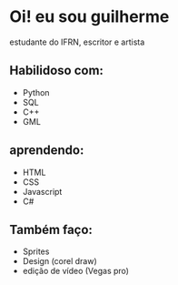 # Oi! eu sou guilherme
estudante do IFRN, escritor e artista

## Habilidoso com:
- Python
- SQL
- C++
- GML

## aprendendo:
- HTML
- CSS
- Javascript
- C#

## Também faço: 
- Sprites
- Design (corel draw)
- edição de vídeo (Vegas pro)

